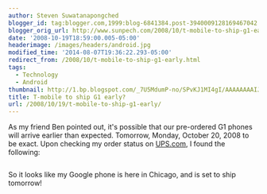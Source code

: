 ```yaml
---
author: Steven Suwatanapongched
blogger_id: tag:blogger.com,1999:blog-6841384.post-3940009128169467042
blogger_orig_url: http://www.sunpech.com/2008/10/t-mobile-to-ship-g1-early.html
date: '2008-10-19T18:59:00.005-05:00'
headerimage: /images/headers/android.jpg
modified_time: '2014-08-07T19:36:22.293-05:00'
redirect_from: /2008/10/t-mobile-to-ship-g1-early.html
tags:
  - Technology
  - Android
thumbnail: http://1.bp.blogspot.com/_7U5MdumP-no/SPvKJ1MI4gI/AAAAAAAAIJE/LamGf5KMYTs/s600/tmobile_g1_arrive_early.jpg
title: T-mobile to ship G1 early?
url: /2008/10/19/t-mobile-to-ship-g1-early/
---
```



As my friend Ben pointed out, it's possible that our pre-ordered G1 phones will arrive earlier than expected.  Tomorrow, Monday, October 20, 2008 to be exact.  Upon checking my order status on <a href="http://www.ups.com">UPS.com</a>, I found the following:

<img   src="http://1.bp.blogspot.com/_7U5MdumP-no/SPvKJ1MI4gI/AAAAAAAAIJE/LamGf5KMYTs/s400/tmobile_g1_arrive_early.jpg" alt="" border="0" id="BLOGGER_PHOTO_ID_5259019260130812418" />

So it looks like my Google phone is here in Chicago, and is set to ship tomorrow!
